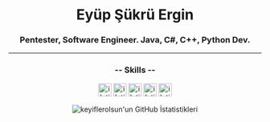 <h1 align="center">Eyüp Şükrü Ergin</h1>
<h3 align="center">Pentester, Software Engineer. Java, C#, C++, Python Dev.</h3>

---

<h3 align="center">-- Skills --</h3>
<div align="center">
  <a target="_blank" href="https://tr.linkedin.com/in/keyiflerolsun"> <img alt="iletisim | Linkedin"  width="26px" src="https://www.flaticon.com/svg/static/icons/svg/1384/1384014.svg"></a>
  <a target="_blank" href="https://www.t.me/keyiflerolsun">           <img  alt="iletisim | Telegram" width="26px" src="https://www.flaticon.com/svg/static/icons/svg/2111/2111708.svg"></a>
  <a target="_blank" href="https://instagram.com/keyiflerolsun">      <img alt="iletisim | Instagram" width="26px" src="https://www.flaticon.com/svg/static/icons/svg/1384/1384015.svg"></a>
  <a target="_blank" href="https://youtube.com/keyiflerolsun">        <img  alt="iletisim | YouTube"  width="26px" src="https://www.flaticon.com/svg/static/icons/svg/1384/1384012.svg"></a>
  <a target="_blank" href="https://www.facebook.com/keyiflerolsun">   <img  alt="iletisim | Facebook" width="26px" src="https://cdn.jsdelivr.net/npm/simple-icons@v3/icons/facebook.svg"></a>
</div>

<div align="center">
  
![keyiflerolsun'un GitHub İstatistikleri](https://github-readme-stats.vercel.app/api?username=keyiflerolsun&show_icons=true&theme=dark)

</div>




